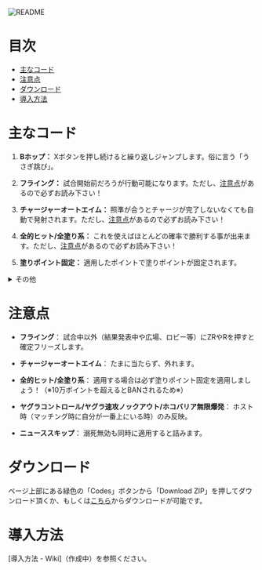 ![README](https://user-images.githubusercontent.com/114575639/197478864-4355abfa-bb85-4a74-9cd4-169d77853c2b.png)

# 目次

* [主なコード](#主なコード)
* [注意点](#注意点)
* [ダウンロード](#ダウンロード)
* [導入方法](#導入方法)

# 主なコード

1. **Bホップ：** Xボタンを押し続けると繰り返しジャンプします。俗に言う「うさぎ跳び」。

2. **フライング：** 試合開始前だろうが行動可能になります。ただし、[注意点](#注意点)があるので必ずお読み下さい！

3. **チャージャーオートエイム：** 照準が合うとチャージが完了しないなくても自動で発射されます。ただし、[注意点](#注意点)があるので必ずお読み下さい！

4. **全的ヒット/全塗り系：** これを使えばほとんどの確率で勝利する事が出来ます。ただし、[注意点](#注意点)があるので必ずお読み下さい！

5. **塗りポイント固定：** 適用したポイントで塗りポイントが固定されます。

<details>
    <summary>その他</summary>

6. **ヤグラコントロール：** 任意のボタンを押している間、ヤグラを自由に操作する事が出来ます。ただし、[注意点](#注意点)があるので必ずお読み下さい！

7. **ヤグラ速攻ノックアウト：** 最初からヤグラのカウントを0にします。ただし、[注意点](#注意点)があるので必ずお読み下さい！

8. **ホコバリア無限爆発：** 任意のボタンを押している間、ホコバリアを無限に爆発させます。ただし、[注意点](#注意点)があるので必ずお読み下さい！

9. **ホコ判定：** 任意のボタンを押している間、ホコを持っていることになります。

10. **ダメージ無効：** ほぼ全てのダメージを無効化します。

11. **リスポーンバリア無効：** リスポーンバリアを無効化し、リスキル出来る様にします。

12. **ホームメニュー常時有効：** 試合中だろうがマッチング中だろうがホームメニューを使える様にします。

13. **ニューススキップ：** クソ要らないニュースをスキップします。ただし、[注意点](#注意点)があるので必ずお読み下さい！

</details>

# 注意点

- **フライング**： 試合中以外（結果発表中や広場、ロビー等）にZRやRを押すと確定フリーズします。

- **チャージャーオートエイム**： たまに当たらず、外れます。

- **全的ヒット/全塗り系**： 適用する場合は必ず塗りポイント固定を適用しましょう！（※10万ポイントを超えるとBANされるため※）

- **ヤグラコントロール/ヤグラ速攻ノックアウト/ホコバリア無限爆発**： ホスト時（マッチング時に自分が一番上にいる時）のみ反映。

- **ニューススキップ**： 溺死無効も同時に適用すると詰みます。

# ダウンロード

ページ上部にある緑色の「Codes」ボタンから「Download ZIP」を押してダウンロード頂くか、もしくは[こちら](https://github.com/Hax-Inkling/Splatoon-Cheat-Codes/archive/refs/heads/master.zip)からダウンロードが可能です。

# 導入方法

[導入方法 - Wiki]（作成中）を参照ください。